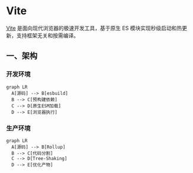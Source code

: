 # Vite

[Vite](https://github.com/vitejs/vite) 是面向现代浏览器的极速开发工具，基于原生 ES 模块实现秒级启动和热更新，支持框架无关和按需编译。

## 一、架构

### 开发环境

```mermaid
graph LR
  A[源码] --> B[esbuild]
  B --> C[预构建依赖]
  C --> D[原生ESM加载]
  D --> E[浏览器执行]
```

### 生产环境

```mermaid
graph LR
  A[源码] --> B[Rollup]
  B --> C[代码分割]
  C --> D[Tree-Shaking]
  D --> E[优化产物]
```

